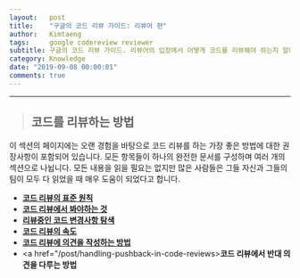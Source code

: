 ```yaml
---
layout:   post
title:    "구글의 코드 리뷰 가이드: 리뷰어 편"
author:   Kimtaeng
tags: 	  google codereview reviewer
subtitle: 구글의 코드 리뷰 가이드. 리뷰어의 입장에서 어떻게 코드를 리뷰해야 하는지 알아봅시다.
category: Knowledge
date: "2019-09-08 00:00:01"
comments: true
---
```


<hr/>

> ## 코드를 리뷰하는 방법

이 섹션의 페이지에는 오랜 경험을 바탕으로 코드 리뷰를 하는 가장 좋은 방법에 대한 권장사항이 포함되어 있습니다.
모든 항목들이 하나의 완전한 문서를 구성하며 여러 개의 섹션으로 나뉩니다. 모든 내용을 읽을 필요는 없지만 많은 사람들은
그들 자신과 그들의 팀이 모두 다 읽었을 때 매우 도움이 되었다고 합니다.

- <a href="/post/the-standard-of-code-review"><b>코드 리뷰의 표준 원칙</b></a>
- <a href="/post/what-to-look-for-in-a-code-review"><b>코드 리뷰에서 봐야하는 것</b></a>
- <a href="/post/navigating-a-cl-in-review"><b>리뷰중인 코드 변경사항 탐색</b></a>
- <a href="/post/speed-of-code-reviews"><b>코드 리뷰의 속도</b></a>
- <a href="/post/how-to-write-code-review"><b>코드 리뷰에 의견을 작성하는 방법</b></a>
- <a href="/post/handling-pushback-in-code-reviews><b>코드 리뷰에서 반대 의견을 다루는 방법</b></a>

<br/><br/>